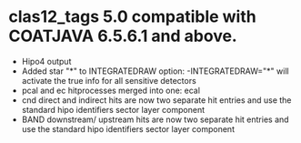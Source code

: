 # clas12_tags 5.0 compatible with COATJAVA 6.5.6.1 and above.

- Hipo4 output
- Added star "\*" to INTEGRATEDRAW option: -INTEGRATEDRAW="\*" will activate the true info for all sensitive detectors
- pcal and ec hitprocesses merged into one: ecal
- cnd direct and indirect hits are now two separate hit entries and use the standard hipo identifiers sector layer component 
- BAND downstream/ upstream  hits are now two separate hit entries and use the standard hipo identifiers sector layer component

